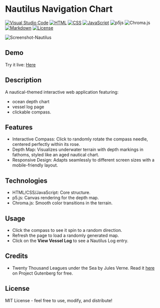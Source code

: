 # Nautilus Navigation Chart
[![Visual Studio Code](https://custom-icon-badges.demolab.com/badge/Visual%20Studio%20Code-0078d7.svg?logo=vsc&logoColor=white)](#)
[![HTML](https://img.shields.io/badge/HTML-%23E34F26.svg?logo=html5&logoColor=white)](#)
[![CSS](https://img.shields.io/badge/CSS-1572B6?logo=css3&logoColor=fff)](#)
[![JavaScript](https://img.shields.io/badge/JavaScript-F7DF1E?logo=javascript&logoColor=000)](#)
![p5js](https://img.shields.io/badge/p5.js-ED225D?style=for-the-badge&logo=p5.js&logoColor=FFFFFF)
![Chroma.js](https://img.shields.io/badge/Chroma.js-Color%20Manipulation-F92A82?logo=javascript&logoColor=white)
[![Markdown](https://img.shields.io/badge/Markdown-%23000000.svg?logo=markdown&logoColor=white)](#)
[![License](https://img.shields.io/badge/License-MIT-green.svg)](LICENSE)

<img alt="Screenshot-Nautilus" src="https://github.com/user-attachments/assets/2bd11dd4-39a1-41a5-8cba-ca6982ce26c0" />

## Demo
Try it live: [Here](https://edisedis777.github.io/Nautilus-Chart/)

## Description
A nautical-themed interactive web application featuring:
* ocean depth chart
* vessel log page
* clickable compass.

## Features
* Interactive Compass: Click to randomly rotate the compass needle, centered perfectly within its rose.
* Depth Map: Visualizes underwater terrain with depth markings in fathoms, styled like an aged nautical chart.
* Responsive Design: Adapts seamlessly to different screen sizes with a mobile-friendly layout.


## Technologies
* HTML/CSS/JavaScript: Core structure.
* p5.js: Canvas rendering for the depth map.
* Chroma.js: Smooth color transitions in the terrain.

## Usage
* Click the compass to see it spin to a random direction.
* Refresh the page to load a randomly generated map. 
* Click on the **View Vessel Log** to see a Nautilus Log entry. 

## Credits
* Twenty Thousand Leagues under the Sea by Jules Verne. Read it [here](https://www.gutenberg.org/ebooks/164) on Project Gutenberg for free. 

## License
MIT License - feel free to use, modify, and distribute!
